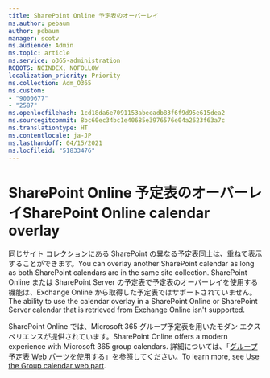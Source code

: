 ```yaml
---
title: SharePoint Online 予定表のオーバーレイ
ms.author: pebaum
author: pebaum
manager: scotv
ms.audience: Admin
ms.topic: article
ms.service: o365-administration
ROBOTS: NOINDEX, NOFOLLOW
localization_priority: Priority
ms.collection: Adm_O365
ms.custom:
- "9000677"
- "2587"
ms.openlocfilehash: 1cd18da6e7091153abeeadb83f6f9d95e615dea2
ms.sourcegitcommit: 8bc60ec34bc1e40685e3976576e04a2623f63a7c
ms.translationtype: HT
ms.contentlocale: ja-JP
ms.lasthandoff: 04/15/2021
ms.locfileid: "51833476"
---
```

# <a name="sharepoint-online-calendar-overlay"></a><span data-ttu-id="2dca6-102">SharePoint Online 予定表のオーバーレイ</span><span class="sxs-lookup"><span data-stu-id="2dca6-102">SharePoint Online calendar overlay</span></span>

<span data-ttu-id="2dca6-103">同じサイト コレクションにある SharePoint の異なる予定表同士は、重ねて表示することができます。</span><span class="sxs-lookup"><span data-stu-id="2dca6-103">You can overlay another SharePoint calendar as long as both SharePoint calendars are in the same site collection.</span></span> <span data-ttu-id="2dca6-104">SharePoint Online または SharePoint Server の予定表で予定表のオーバーレイを使用する機能は、Exchange Online から取得した予定表ではサポートされていません。</span><span class="sxs-lookup"><span data-stu-id="2dca6-104">The ability to use the calendar overlay in a SharePoint Online or SharePoint Server calendar that is retrieved from Exchange Online isn't supported.</span></span>

<span data-ttu-id="2dca6-105">SharePoint Online では、Microsoft 365 グループ予定表を用いたモダン エクスペリエンスが提供されています。</span><span class="sxs-lookup"><span data-stu-id="2dca6-105">SharePoint Online offers a modern experience with Microsoft 365 group calendars.</span></span> <span data-ttu-id="2dca6-106">詳細については、「[グループ予定表 Web パーツを使用する](https://support.microsoft.com/ja-JP/office/use-the-group-calendar-web-part-eaf3c04d-5699-48cb-8b5e-3caa887d51ce)」を参照してください。</span><span class="sxs-lookup"><span data-stu-id="2dca6-106">To learn more, see [Use the Group calendar web part](https://support.microsoft.com/ja-JP/office/use-the-group-calendar-web-part-eaf3c04d-5699-48cb-8b5e-3caa887d51ce).</span></span>
